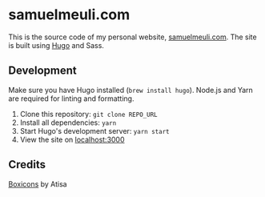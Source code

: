 # samuelmeuli.com

This is the source code of my personal website, [samuelmeuli.com](https://samuelmeuli.com). The site is built using [Hugo](https://gohugo.io) and Sass.

## Development

Make sure you have Hugo installed (`brew install hugo`). Node.js and Yarn are required for linting and formatting.

1. Clone this repository: `git clone REPO_URL`
2. Install all dependencies: `yarn`
3. Start Hugo's development server: `yarn start`
4. View the site on [localhost:3000](http://localhost:3000)

## Credits

[Boxicons](https://boxicons.com) by Atisa
